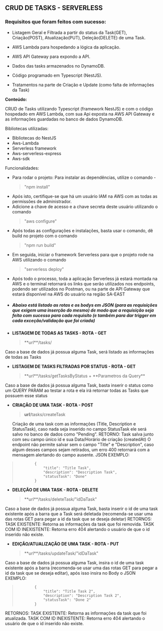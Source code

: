 <h2> CRUD DE TASKS - SERVERLESS </h2>

<h3> Requisitos que foram feitos com sucesso: </h3>

- Listagem Geral e Filtrada a partir do status da Task(GET), Criação(POST), Atualização(PUT), Deleção(DELETE) de uma Task.

- AWS Lambda para hospedando a lógica da aplicação.

-  AWS API Gateway para expondo a API.
  
- Dados das tasks armazenados no DynamoDB.

- Código programado em Typescript (NestJS).

- Tratamentos na parte de Criação e Update (como falta de informações da Task)


**Conteúdo:**

CRUD de Tasks utilizando Typescript (framework NestJS) e com o código hospedado em AWS Lambda, com sua Api exposta na AWS API Gateway e as informações guardadas no banco de dados DynamoDB.

Bibliotecas utilizadas:

- Bibliotecas do NestJS
- Aws-Lambda
- Serverless framework
- Aws-serverless-express
- Aws-sdk

Funcionalidades:

- Para rodar o projeto: Para instalar as dependências, utilize o comando -
  <blockquote> "npm install"
  </blockquote>
- Após isto, certifique-se que há um usuário IAM na AWS com as todas as permissões de administrador.
- Adicione a chave de acesso e a chave secreta deste usuário utilizando o comando 
  <blockquote> "aws configure"
    </blockquote>
- Após todas as configurações e instalações, basta usar o comando, dê build no projeto com o comando
  <blockquote> 
    "npm run build"
    </blockquote>
- Em seguida, iniciar o framework Serverless para que o projeto rode na AWS utilizando o comando
  <blockquote> "serverless deploy"
    </blockquote>
- Após todo o processo, toda a aplicação Serverless já estará montada na AWS e o terminal retornará os links que serão utilizados nos endpoints, podendo ser utilizados no Postman, ou na parte de API Gateway que estará disponível na AWS do usuário na região SA-EAST

<h5> 
  
- Abaixo está listado as rotas e os bodys em JSON (para as requisições que exigem uma inserção do mesmo) de modo que a requisição seja feita com sucesso para cada requisito (e também para dar trigger em cada exceção/validação que foi criada)</h5>

  - <strong>LISTAGEM DE TODAS AS TASKS - ROTA - GET</strong> 
      <blockquote>**url**/tasks/</blockquote>
  Caso a base de dados já possua alguma Task, será listado as informações de todas as Tasks

  - <strong>LISTAGEM DE TASKS FILTRADAS POR STATUS - ROTA - GET</strong> 
      <blockquote>**url**/tasks/getTasksByStatus + **Parametros da Query** </blockquote>
  Caso a base de dados já possua alguma Task, basta inserir o status como um QUERY PARAM ao testar a rota e ela irá retornar todas as Tasks que possuem esse status
  
  - <strong>CRIAÇÃO DE UMA TASK - ROTA - POST</strong> 
        <blockquote>**url**/tasks/createTask</blockquote>
  Criação de uma task com as informações (Title, Description e StatusTask), caso nada seja inserido no campo StatusTask ele será salvo no banco de dados como "Pending".
  RETORNO: Task salva junto com seu campo único id e sua Data/Horário de criação (createdAt)
  O endpoint não permite salvar sem o campo "Title" e "Description", caso algum desses campos sejam retirados, um erro 400 retornará com a mensagem alertando do campo ausente.
  JSON EXEMPLO:

 <blockquote> 
           
            {
                "title": "Title Task",
                "description": "Description Task",
                "statusTask": "Done"
            }
            
 </blockquote>

 - <strong>DELEÇÃO DE UMA TASK - ROTA - DELETE</strong> 
    <blockquote>**url**/tasks/deleteTask/"idDaTask" </blockquote>
Caso a base de dados já possua alguma Task, basta inserir o id de uma task existente após a barra que a Task será deletada (recomenda-se usar uma das rotas GET para pegar a id da task que se deseja deletar)
    RETORNOS: 
    TASK EXISTENTE: Retorna as informações da task que foi removida.
    TASK COM ID INEXISTENTE: Retorna erro 404 alertando o usuário de que o id inserido não existe.


- <strong>EDIÇÃO/ATUALIZAÇÃO DE UMA TASK - ROTA - PUT</strong> 
    <blockquote>**url**/tasks/updateTask/"idDaTask" </blockquote>
Caso a base de dados já possua alguma Task, insira o id de uma task existente após a barra (recomenda-se usar uma das rotas GET para pegar a id da task que se deseja editar), após isso insira no Body o JSON EXEMPLO:

 <blockquote> 
           
            {
                "title": "Title Task 2",
                "description": "Description Task 2",
                "statusTask": "Done 2"
            }
            
 </blockquote>
    RETORNOS: 
    TASK EXISTENTE: Retorna as informações da task que foi atualizada.
    TASK COM ID INEXISTENTE: Retorna erro 404 alertando o usuário de que o id inserido não existe.
